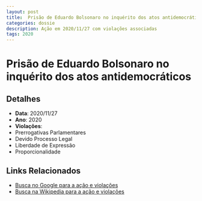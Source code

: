 ```yaml
---
layout: post
title:  Prisão de Eduardo Bolsonaro no inquérito dos atos antidemocráticos
categories: dossie
description: Ação em 2020/11/27 com violações associadas
tags: 2020
---
```


# Prisão de Eduardo Bolsonaro no inquérito dos atos antidemocráticos

## Detalhes
- **Data**: 2020/11/27
- **Ano**: 2020
- **Violações**:
- Prerrogativas Parlamentares
- Devido Processo Legal
- Liberdade de Expressão
- Proporcionalidade

## Links Relacionados
- [Busca no Google para a ação e violações](https://www.google.com/search?q=%22Alexandre%20de%20Moraes%22%20Pris%C3%A3o%20de%20Eduardo%20Bolsonaro%20no%20inqu%C3%A9rito%20dos%20atos%20antidemocr%C3%A1ticos%20Prerrogativas%20Parlamentares%20Devido%20Processo%20Legal%20Liberdade%20de%20Express%C3%A3o%20Proporcionalidade%202020)
- [Busca na Wikipedia para a ação e violações](https://en.wikipedia.org/w/index.php?search=%22Alexandre%20de%20Moraes%22%20Pris%C3%A3o%20de%20Eduardo%20Bolsonaro%20no%20inqu%C3%A9rito%20dos%20atos%20antidemocr%C3%A1ticos%20Prerrogativas%20Parlamentares%20Devido%20Processo%20Legal%20Liberdade%20de%20Express%C3%A3o%20Proporcionalidade%202020)
